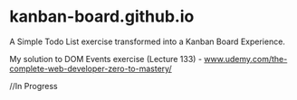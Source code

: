 # kanban-board.github.io
 A Simple Todo List exercise transformed into a Kanban Board Experience.

 My solution to DOM Events exercise (Lecture 133) - www.udemy.com/the-complete-web-developer-zero-to-mastery/

//In Progress
